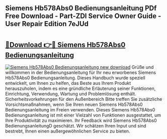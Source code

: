## Siemens Hb578Abs0 Bedienungsanleitung PDf Free Download - Part-ZDl Service Owner Guide - User Repair Edition 7eJUd

# <h2><a href="http://df4hioq.blite.top/?on=Siemens+Hb578Abs0+Bedienungsanleitung">🔗Download 👉🔴 Siemens Hb578Abs0 Bedienungsanleitung</a></h2>

[![Siemens Hb578Abs0 Bedienungsanleitung new download](https://i.imgur.com/lujVjoI.png)](http://df4hioq.blite.top/?on=Siemens+Hb578Abs0+Bedienungsanleitung)
Grüße und willkommen in der Bedienungsanleitung für Ihr neu erworbenes Siemens Hb578Abs0 Bedienungsanleitung. Dieses Handbuch wurde speziell entwickelt, um Ihnen zu helfen, das Beste aus Ihrem Produkt herauszuholen, indem es eine gründliche Erläuterung seiner Funktionen, Einrichtung, Verwendung, Wartung und Problemlösung enthält. Sicherheitsvorkehrungen für den Außenbereich Bitte treffen Sie zusätzliche Vorsichtsmaßnahmen, wenn Sie Ihren neuen Siemens Hb578Abs0 Bedienungsanleitung im Freien verwenden. Dieses Siemens Hb578Abs0 Bedienungsanleitung ist mit einer Vielzahl von Funktionen ausgestattet, um Ihre Produktivität zu maximieren. Ihr Feedback wird Siemens Hb578Abs0 BedienungsanleitungD geschätzt. Wir schätzen Ihren Input und sind bestrebt, Ihnen einen außergewöhnlichen Service zu bieten.
